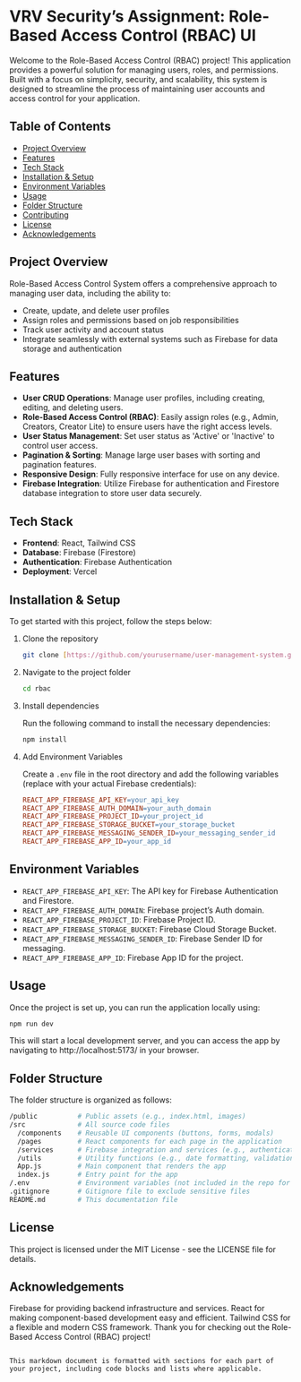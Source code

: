 # VRV Security’s Assignment: Role-Based Access Control (RBAC) UI

Welcome to the Role-Based Access Control (RBAC) project! This application provides a powerful solution for managing users, roles, and permissions. Built with a focus on simplicity, security, and scalability, this system is designed to streamline the process of maintaining user accounts and access control for your application.

## Table of Contents
- [Project Overview](#project-overview)
- [Features](#features)
- [Tech Stack](#tech-stack)
- [Installation & Setup](#installation--setup)
- [Environment Variables](#environment-variables)
- [Usage](#usage)
- [Folder Structure](#folder-structure)
- [Contributing](#contributing)
- [License](#license)
- [Acknowledgements](#acknowledgements)

## Project Overview

Role-Based Access Control System offers a comprehensive approach to managing user data, including the ability to:

- Create, update, and delete user profiles
- Assign roles and permissions based on job responsibilities
- Track user activity and account status
- Integrate seamlessly with external systems such as Firebase for data storage and authentication

## Features

- **User CRUD Operations**: Manage user profiles, including creating, editing, and deleting users.
- **Role-Based Access Control (RBAC)**: Easily assign roles (e.g., Admin, Creators, Creator Lite) to ensure users have the right access levels.
- **User Status Management**: Set user status as 'Active' or 'Inactive' to control user access.
- **Pagination & Sorting**: Manage large user bases with sorting and pagination features.
- **Responsive Design**: Fully responsive interface for use on any device.
- **Firebase Integration**: Utilize Firebase for authentication and Firestore database integration to store user data securely.

## Tech Stack

- **Frontend**: React, Tailwind CSS
- **Database**: Firebase (Firestore)
- **Authentication**: Firebase Authentication
- **Deployment**: Vercel

## Installation & Setup

To get started with this project, follow the steps below:

1. Clone the repository

    ```bash
    git clone [https://github.com/yourusername/user-management-system.git](https://github.com/lubnafathima/rbac.git)
    ```

2. Navigate to the project folder

    ```bash
    cd rbac
    ```

3. Install dependencies

    Run the following command to install the necessary dependencies:

    ```bash
    npm install
    ```

4. Add Environment Variables

    Create a `.env` file in the root directory and add the following variables (replace with your actual Firebase credentials):

    ```makefile
    REACT_APP_FIREBASE_API_KEY=your_api_key
    REACT_APP_FIREBASE_AUTH_DOMAIN=your_auth_domain
    REACT_APP_FIREBASE_PROJECT_ID=your_project_id
    REACT_APP_FIREBASE_STORAGE_BUCKET=your_storage_bucket
    REACT_APP_FIREBASE_MESSAGING_SENDER_ID=your_messaging_sender_id
    REACT_APP_FIREBASE_APP_ID=your_app_id
    ```

## Environment Variables

- `REACT_APP_FIREBASE_API_KEY`: The API key for Firebase Authentication and Firestore.
- `REACT_APP_FIREBASE_AUTH_DOMAIN`: Firebase project’s Auth domain.
- `REACT_APP_FIREBASE_PROJECT_ID`: Firebase Project ID.
- `REACT_APP_FIREBASE_STORAGE_BUCKET`: Firebase Cloud Storage Bucket.
- `REACT_APP_FIREBASE_MESSAGING_SENDER_ID`: Firebase Sender ID for messaging.
- `REACT_APP_FIREBASE_APP_ID`: Firebase App ID for the project.

## Usage

Once the project is set up, you can run the application locally using:

```bash
npm run dev
```
This will start a local development server, and you can access the app by navigating to http://localhost:5173/ in your browser.

## Folder Structure
The folder structure is organized as follows:

```bash
/public          # Public assets (e.g., index.html, images)
/src             # All source code files
  /components    # Reusable UI components (buttons, forms, modals)
  /pages         # React components for each page in the application
  /services      # Firebase integration and services (e.g., authentication, firestore)
  /utils         # Utility functions (e.g., date formatting, validation)
  App.js         # Main component that renders the app
  index.js       # Entry point for the app
/.env            # Environment variables (not included in the repo for security)
.gitignore       # Gitignore file to exclude sensitive files
README.md        # This documentation file
```

## License
This project is licensed under the MIT License - see the LICENSE file for details.

## Acknowledgements
Firebase for providing backend infrastructure and services.
React for making component-based development easy and efficient.
Tailwind CSS for a flexible and modern CSS framework.
Thank you for checking out the Role-Based Access Control (RBAC) project!

```vbnet

This markdown document is formatted with sections for each part of your project, including code blocks and lists where applicable.
```
